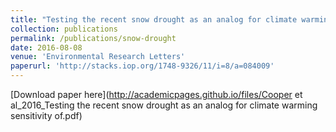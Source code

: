 ```yaml
---
title: "Testing the recent snow drought as an analog for climate warming sensitivity of Cascades snowpacks"
collection: publications
permalink: /publications/snow-drought
date: 2016-08-08
venue: 'Environmental Research Letters'
paperurl: 'http://stacks.iop.org/1748-9326/11/i=8/a=084009'
---
```


[Download paper here](http://academicpages.github.io/files/Cooper et al_2016_Testing the recent snow drought as an analog for climate warming sensitivity of.pdf)
